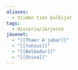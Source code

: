 ```yaml
---
aliases:
  - Viiden tien kulkijat
tags:
  - Historia/Järjestö
jäsenet:
  - "[[Thaer A'jabar]]"
  - "[[Yuhzus]]"
  - "[[Balbadur]]"
  - "[[Shiva]]"
---
```

